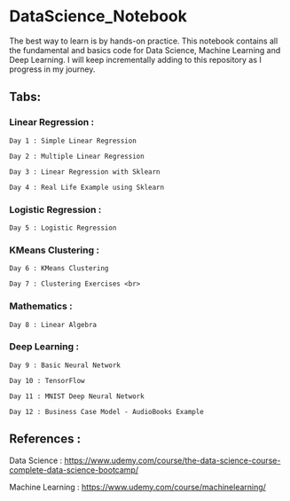 # DataScience_Notebook 
The best way to learn is by hands-on practice. 
This notebook contains all the fundamental and basics code for Data Science, Machine Learning and Deep Learning. I will keep incrementally adding to this repository as I progress in my journey. 

## Tabs:
  ### Linear Regression :
    Day 1 : Simple Linear Regression 
  
    Day 2 : Multiple Linear Regression
  
    Day 3 : Linear Regression with Sklearn
  
    Day 4 : Real Life Example using Sklearn
  
  ### Logistic Regression :
    Day 5 : Logistic Regression
  
  ### KMeans Clustering :
    Day 6 : KMeans Clustering 
  
    Day 7 : Clustering Exercises <br>
  
  ### Mathematics :
    Day 8 : Linear Algebra
  
  ### Deep Learning :
    Day 9 : Basic Neural Network
    
    Day 10 : TensorFlow 
    
    Day 11 : MNIST Deep Neural Network
    
    Day 12 : Business Case Model - AudioBooks Example

## References :
Data Science : https://www.udemy.com/course/the-data-science-course-complete-data-science-bootcamp/

Machine Learning : https://www.udemy.com/course/machinelearning/
